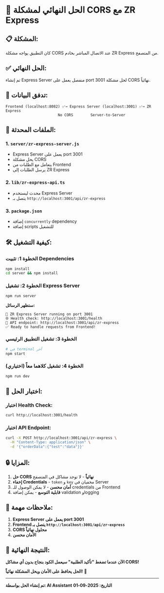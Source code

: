 # 🚀 الحل النهائي لمشكلة CORS مع ZR Express

## 📋 المشكلة:
كان التطبيق يواجه مشكلة CORS عند الاتصال المباشر بخادم ZR Express من المتصفح.

## ✅ الحل النهائي:
تم إنشاء Express Server منفصل يعمل على port 3001 لحل مشكلة CORS نهائياً.

## 🔄 تدفق البيانات:

```
Frontend (localhost:8082) ✅→ Express Server (localhost:3001) ✅→ ZR Express
                        No CORS        Server-to-Server
```

## 📁 الملفات المحدثة:

### **1. `server/zr-express-server.js`**
- Express Server يعمل على port 3001
- يحل مشكلة CORS
- يتعامل مع الطلبات من Frontend
- يرسل الطلبات إلى ZR Express

### **2. `lib/zr-express-api.ts`**
- محدث ليستخدم Express Server
- يتصل بـ `http://localhost:3001/api/zr-express`

### **3. `package.json`**
- إضافة `concurrently` dependency
- إضافة scripts للتشغيل

## 🛠️ كيفية التشغيل:

### **الخطوة 1: تثبيت Dependencies**
```bash
npm install
cd server && npm install
```

### **الخطوة 2: تشغيل Express Server**
```bash
npm run server
```

**ستظهر الرسائل:**
```
🚀 ZR Express Server running on port 3001
🌐 Health check: http://localhost:3001/health
📡 API endpoint: http://localhost:3001/api/zr-express
✅ Ready to handle requests from Frontend!
```

### **الخطوة 3: تشغيل التطبيق الرئيسي**
```bash
# في terminal آخر
npm start
```

### **الخطوة 4: تشغيل كلاهما معاً (اختياري)**
```bash
npm run dev
```

## 🧪 اختبار الحل:

### **اختبار Health Check:**
```bash
curl http://localhost:3001/health
```

### **اختبار API Endpoint:**
```bash
curl -X POST http://localhost:3001/api/zr-express \
  -H "Content-Type: application/json" \
  -d '{"orderData":{"test":"data"}}'
```

## 🔒 المزايا:

1. **حل CORS نهائياً** - لا توجد مشاكل في المتصفح
2. **إخفاء Credentials** - `token` و `key` مخفيان في Server
3. **أمان محسن** - لا يمكن الوصول للـ credentials من Frontend
4. **قابلية التوسع** - يمكن إضافة validation وlogging

## 📝 ملاحظات مهمة:

1. **Express Server يعمل على port 3001**
2. **Frontend يتصل بـ `http://localhost:3001/api/zr-express`**
3. **CORS محلول نهائياً**
4. **الأمان محسن**

## 🎯 النتيجة النهائية:

**الآن عندما تضغط "تأكيد الطلبية" سيعمل الكود بنجاح بدون أي مشاكل CORS!**

**الحل يحافظ على الأمان ويحل المشكلة نهائياً!** 🎉

---

**تم إنشاء الحل بواسطة: AI Assistant**
**التاريخ: 2025-09-01**
